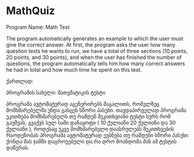 # MathQuiz 
Program Name: Math Test

The program automatically generates an example to which the user must give the correct answer. At first, the program asks the user how many question tests he wants to run, we have a total of three sections (10 points, 20 points, and 30 points), and when the user has finished the number of questions, the program automatically tells him how many correct answers he had in total and how much time he spent on this test.

ქართლად: 

პროგრამის სახელი: მათემატიკის ტესტი

პროგრამა ავტომატურად აგენერირებს მაგალითს, რომელზეც მომხმარებელმა უნდა გასცეს სწორი პასუხი. თავდაპირველად პროგრამა ეკითხება მომხმარებელს თუ რამდენ შეკითხვიანი ტესტი სურს რომ გაუშვას, გვაქვს სულ სამი დანაყოფი ( 10 ქულიანი 20 ქულიანი და 30 ქულიანი ), როდესაც უკვე მომხმარებელი დაასრულებს შეკითხვების რაოდენობას პროგრამა ავტომატურად ეუბნება თუ რამდენი სწორი პასუხი ქონდა მას ჯამში დაგროვებული და რა დრო მოანდომა მან ამ ტესტის დაწერას.
